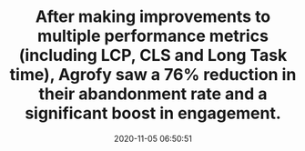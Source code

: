 ---
layout: post
title:  "After making improvements to multiple performance metrics (including LCP, CLS and Long Task time), Agrofy saw a 76% reduction in their abandonment rate and a significant boost in engagement."
storySource: "https://mollar-luciano.medium.com/how-agrofy-optimised-core-web-vitals-and-improved-business-metrics-2f73311bca"
date:   2020-11-05 06:50:51
img:
 image: "agrofy-logo.png"
 alt: "Agrofy Logo"
tags:
 - engagement
 - abandonment
 - "2020"
 - core web vitals
permalink: "/{{ page.date | date: '%Y/%m/%d' }}/{{ page.fileSlug }}/"
---
